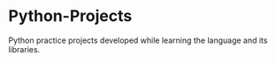 # Python-Projects
Python practice projects developed while learning the language and its libraries.
